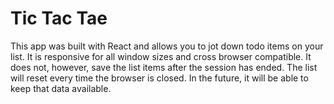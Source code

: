 # Tic Tac Tae
This app was built with React and allows you to jot down todo items on your list. It is responsive for all window sizes and cross browser compatible. It does not, however, save
the list items after the session has ended. The list will reset every time the browser is closed. In the future, it will be able to keep that data available.

